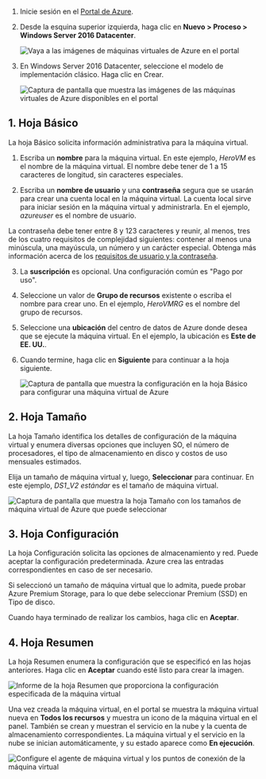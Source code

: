 1. Inicie sesión en el [Portal de Azure](https://portal.azure.com).

2. Desde la esquina superior izquierda, haga clic en **Nuevo > Proceso > Windows Server 2016 Datacenter**.

    ![Vaya a las imágenes de máquinas virtuales de Azure en el portal](./media/virtual-machines-common-portal-create-fqdn/marketplace-new.png)

3. En Windows Server 2016 Datacenter, seleccione el modelo de implementación clásico. Haga clic en Crear.

    ![Captura de pantalla que muestra las imágenes de las máquinas virtuales de Azure disponibles en el portal](./media/virtual-machines-common-portal-create-fqdn/deployment-classic-model.png)

## <a name="1-basics-blade"></a>1. Hoja Básico

La hoja Básico solicita información administrativa para la máquina virtual.

1. Escriba un **nombre** para la máquina virtual. En este ejemplo, _HeroVM_ es el nombre de la máquina virtual. El nombre debe tener de 1 a 15 caracteres de longitud, sin caracteres especiales.

2. Escriba un **nombre de usuario** y una **contraseña** segura que se usarán para crear una cuenta local en la máquina virtual. La cuenta local sirve para iniciar sesión en la máquina virtual y administrarla. En el ejemplo, _azureuser_ es el nombre de usuario.

 La contraseña debe tener entre 8 y 123 caracteres y reunir, al menos, tres de los cuatro requisitos de complejidad siguientes: contener al menos una minúscula, una mayúscula, un número y un carácter especial. Obtenga más información acerca de los [requisitos de usuario y la contraseña](../articles/virtual-machines/virtual-machines-windows-faq.md).

3. La **suscripción** es opcional. Una configuración común es "Pago por uso".

4. Seleccione un valor de **Grupo de recursos** existente o escriba el nombre para crear uno. En el ejemplo, _HeroVMRG_ es el nombre del grupo de recursos.

5. Seleccione una **ubicación** del centro de datos de Azure donde desea que se ejecute la máquina virtual. En el ejemplo, la ubicación es **Este de EE. UU.**.

6. Cuando termine, haga clic en **Siguiente** para continuar a la hoja siguiente.

    ![Captura de pantalla que muestra la configuración en la hoja Básico para configurar una máquina virtual de Azure](./media/virtual-machines-common-portal-create-fqdn/basics-blade-classic.png)

## <a name="2-size-blade"></a>2. Hoja Tamaño

La hoja Tamaño identifica los detalles de configuración de la máquina virtual y enumera diversas opciones que incluyen SO, el número de procesadores, el tipo de almacenamiento en disco y costos de uso mensuales estimados.  

Elija un tamaño de máquina virtual y, luego, **Seleccionar** para continuar. En este ejemplo, _DS1_\__V2 estándar_ es el tamaño de máquina virtual.

  ![Captura de pantalla que muestra la hoja Tamaño con los tamaños de máquina virtual de Azure que puede seleccionar](./media/virtual-machines-common-portal-create-fqdn/vm-size-classic.png)


## <a name="3-settings-blade"></a>3. Hoja Configuración

La hoja Configuración solicita las opciones de almacenamiento y red. Puede aceptar la configuración predeterminada. Azure crea las entradas correspondientes en caso de ser necesario.

Si seleccionó un tamaño de máquina virtual que lo admita, puede probar Azure Premium Storage, para lo que debe seleccionar Premium (SSD) en Tipo de disco.

Cuando haya terminado de realizar los cambios, haga clic en **Aceptar**.

## <a name="4-summary-blade"></a>4. Hoja Resumen

La hoja Resumen enumera la configuración que se especificó en las hojas anteriores. Haga clic en **Aceptar** cuando esté listo para crear la imagen.

 ![Informe de la hoja Resumen que proporciona la configuración especificada de la máquina virtual](./media/virtual-machines-common-portal-create-fqdn/summary-blade-classic.png)

Una vez creada la máquina virtual, en el portal se muestra la máquina virtual nueva en **Todos los recursos** y muestra un icono de la máquina virtual en el panel. También se crean y muestran el servicio en la nube y la cuenta de almacenamiento correspondientes. La máquina virtual y el servicio en la nube se inician automáticamente, y su estado aparece como **En ejecución**.

 ![Configure el agente de máquina virtual y los puntos de conexión de la máquina virtual](./media/virtual-machines-common-portal-create-fqdn/portal-with-new-vm.png)
